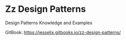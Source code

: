 # Zz Design Patterns

Design Patterns Knowledge and Examples

GitBook: https://jesselix.gitbooks.io/zz-design-patterns/
